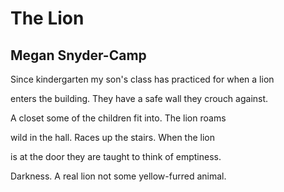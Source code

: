 # The Lion
## Megan Snyder-Camp
Since kindergarten
my son's class has practiced
for when a lion

enters the building.
They have a safe wall
they crouch against.

A closet some of the children
fit into.
The lion roams

wild in the hall.
Races up the stairs.
When the lion

is at the door
they are taught
to think of emptiness.

Darkness.
A real lion not
some yellow-furred animal.